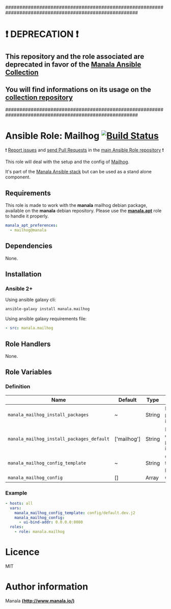 #######################################################################################################

# :exclamation: DEPRECATION :exclamation:

## This repository and the role associated are deprecated in favor of the [Manala Ansible Collection](https://galaxy.ansible.com/manala/roles)

## You will find informations on its usage on the [collection repository](https://github.com/manala/ansible-roles)

#######################################################################################################

# Ansible Role: Mailhog [![Build Status](https://travis-ci.org/manala/ansible-role-mailhog.svg?branch=master)](https://travis-ci.org/manala/ansible-role-mailhog)

:exclamation: [Report issues](https://github.com/manala/ansible-roles/issues) and [send Pull Requests](https://github.com/manala/ansible-roles/pulls) in the [main Ansible Role repository](https://github.com/manala/ansible-roles) :exclamation:

This role will deal with the setup and the config of [Mailhog](https://github.com/mailhog/MailHog).

It's part of the [Manala Ansible stack](http://www.manala.io) but can be used as a stand alone component.

## Requirements

This role is made to work with the __manala__ mailhog debian package, available on the __manala__ debian repository. Please use the [**manala.apt**](https://galaxy.ansible.com/manala/apt/) role to handle it properly.

```yaml
manala_apt_preferences:
  - mailhog@manala
```

## Dependencies

None.

## Installation

### Ansible 2+

Using ansible galaxy cli:

```bash
ansible-galaxy install manala.mailhog
```

Using ansible galaxy requirements file:

```yaml
- src: manala.mailhog
```

## Role Handlers

None.

## Role Variables

### Definition

| Name                                      | Default     | Type   | Description                            |
| ----------------------------------------- | ----------- | ------ | -------------------------------------- |
| `manala_mailhog_install_packages`         | ~           | String | Dependency packages to install         |
| `manala_mailhog_install_packages_default` | ['mailhog'] | String | Default dependency packages to install |
| `manala_mailhog_config_template`          | ~           | String | Configuration template path            |
| `manala_mailhog_config`                   | []          | Array  | Configuration                          |

### Example

```yaml
- hosts: all
  vars:
    manala_mailhog_config_template: config/default.dev.j2
    manala_mailhog_config:
      - ui-bind-addr: 0.0.0.0:8080
  roles:
    - role: manala.mailhog
```

# Licence

MIT

# Author information

Manala [**(http://www.manala.io/)**](http://www.manala.io)
